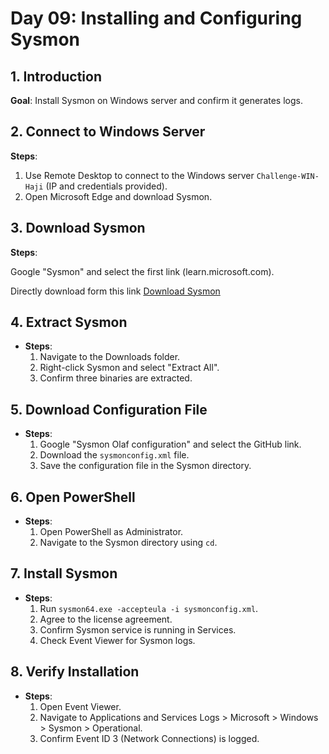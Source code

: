 # Day 09: Installing and Configuring Sysmon

## 1. Introduction

**Goal**: Install Sysmon on Windows server and confirm it generates logs.


## 2. Connect to Windows Server 

**Steps**:

  1. Use Remote Desktop to connect to the Windows server `Challenge-WIN-Haji` (IP and credentials provided).
  2. Open Microsoft Edge and download Sysmon.

## 3. Download Sysmon

**Steps**:

Google "Sysmon" and select the first link (learn.microsoft.com).

Directly download form this link [Download Sysmon](https://learn.microsoft.com/en-us/sysinternals/downloads/sysmon)

## 4. Extract Sysmon

- **Steps**:
    1. Navigate to the Downloads folder.
    2. Right-click Sysmon and select "Extract All".
    3. Confirm three binaries are extracted.

## 5. Download Configuration File

- **Steps**:
    1. Google "Sysmon Olaf configuration" and select the GitHub link.
    2. Download the `sysmonconfig.xml` file.
    3. Save the configuration file in the Sysmon directory.

## 6. Open PowerShell

- **Steps**:
    1. Open PowerShell as Administrator.
    2. Navigate to the Sysmon directory using `cd`.

## 7. Install Sysmon

- **Steps**:
    1. Run `sysmon64.exe -accepteula -i sysmonconfig.xml`.
    2. Agree to the license agreement.
    3. Confirm Sysmon service is running in Services.
    4. Check Event Viewer for Sysmon logs.

## 8. Verify Installation

- **Steps**:
    1. Open Event Viewer.
    2. Navigate to Applications and Services Logs > Microsoft > Windows > Sysmon > Operational.
    3. Confirm Event ID 3 (Network Connections) is logged.